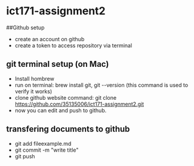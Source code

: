 # ict171-assignment2


##Github setup
- create an account on github
- create a token to access repository via terminal

## git terminal setup (on Mac)
- Install hombrew
- run on terminal: brew install git, git --version (this command is used to verify it works)
- clone github website command: git clone https://github.com/35135006/ict171-assignment2.git
- now you can edit and push to github.
## transfering documents to github
- git add fileexample.md
- git commit -m "write title"
- git push




